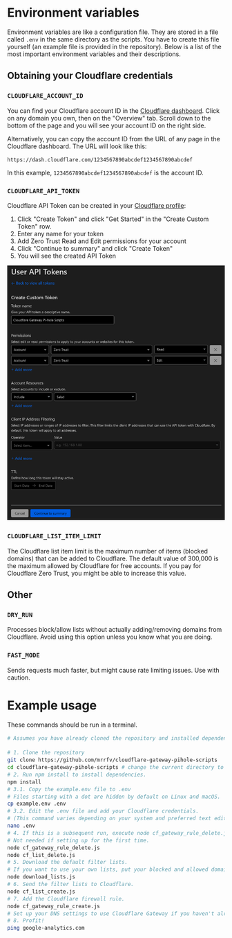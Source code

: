 # Environment variables

Environment variables are like a configuration file. They are stored in a file called `.env` in the same directory as the scripts. You have to create this file yourself (an example file is provided in the repository). Below is a list of the most important environment variables and their descriptions.

## Obtaining your Cloudflare credentials

### `CLOUDFLARE_ACCOUNT_ID`

You can find your Cloudflare account ID in the [Cloudflare dashboard](https://dash.cloudflare.com/). Click on any domain you own, then on the "Overview" tab. Scroll down to the bottom of the page and you will see your account ID on the right side.

Alternatively, you can copy the account ID from the URL of any page in the Cloudflare dashboard. The URL will look like this:

```
https://dash.cloudflare.com/1234567890abcdef1234567890abcdef
```

In this example, `1234567890abcdef1234567890abcdef` is the account ID.

### `CLOUDFLARE_API_TOKEN`

Cloudflare API Token can be created in your [Cloudflare profile](https://dash.cloudflare.com/profile/api-tokens):

1. Click "Create Token" and click "Get Started" in the "Create Custom Token" row.
2. Enter any name for your token
3. Add Zero Trust Read and Edit permissions for your account
4. Click "Continue to summary" and click "Create Token"
5. You will see the created API Token

![Creating API Token](.github/images/create_api_token.png)

### `CLOUDFLARE_LIST_ITEM_LIMIT`

The Cloudflare list item limit is the maximum number of items (blocked domains) that can be added to Cloudflare. The default value of 300,000 is the maximum allowed by Cloudflare for free accounts. If you pay for Cloudflare Zero Trust, you might be able to increase this value.

## Other

### `DRY_RUN`

Processes block/allow lists without actually adding/removing domains from Cloudflare. Avoid using this option unless you know what you are doing.

### `FAST_MODE`

Sends requests much faster, but might cause rate limiting issues. Use with caution.

# Example usage

These commands should be run in a terminal.

```bash
# Assumes you have already cloned the repository and installed dependencies such as git and node.js.

# 1. Clone the repository
git clone https://github.com/mrrfv/cloudflare-gateway-pihole-scripts
cd cloudflare-gateway-pihole-scripts # change the current directory to the cloned repository
# 2. Run npm install to install dependencies.
npm install
# 3.1. Copy the example.env file to .env
# Files starting with a dot are hidden by default on Linux and macOS.
cp example.env .env
# 3.2. Edit the .env file and add your Cloudflare credentials.
# (This command varies depending on your system and preferred text editor.)
nano .env
# 4. If this is a subsequent run, execute node cf_gateway_rule_delete.js and node cf_list_delete.js (in order) to delete old data.
# Not needed if setting up for the first time.
node cf_gateway_rule_delete.js
node cf_list_delete.js
# 5. Download the default filter lists.
# If you want to use your own lists, put your blocked and allowed domains in files called "blocklist.txt" and "allowlist.txt" respectively.
node download_lists.js
# 6. Send the filter lists to Cloudflare.
node cf_list_create.js
# 7. Add the Cloudflare firewall rule.
node cf_gateway_rule_create.js
# Set up your DNS settings to use Cloudflare Gateway if you haven't already.
# 8. Profit!
ping google-analytics.com
```
